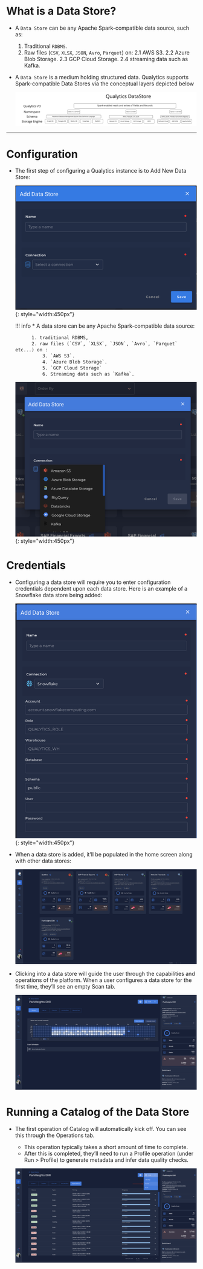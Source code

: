 # What is a Data Store?

* A `Data Store` can be any Apache Spark-compatible data source, such as:
    1. Traditional `RDBMS`.
    2. Raw files (`CSV`, `XLSX`, `JSON`, `Avro`, `Parquet`) on:
        2.1 AWS S3.
        2.2 Azure Blob Storage.
        2.3 GCP Cloud Storage.
        2.4 streaming data such as Kafka.
*  A `Data Store` is a medium holding structured data. Qualytics supports Spark-compatible Data Stores via the conceptual layers depicted below

    ![Screenshot](../assets/datastores/what-is/qualytics-architecture.png)

--- 
# Configuration


* The first step of configuring a Qualytics instance is to Add New Data Store:

    ![Screenshot](../assets/datastores/what-is/add-new-data-store.png){: style="width:450px"}

    !!! info 
        * A data store can be any Apache Spark-compatible data source:
            
            1. traditional RDBMS, 
            2. raw files (`CSV`, `XLSX`, `JSON`, `Avro`, `Parquet` etc...) on :
                3. `AWS S3`.
                4. `Azure Blob Storage`.
                5. `GCP Cloud Storage`
                6. Streaming data such as `Kafka`.

    ![Screenshot](../assets/datastores/what-is/listing-data-stores.png){: style="width:450px"}



# Credentials
* Configuring a data store will require you to enter configuration credentials dependent upon each data store. Here is an example of a Snowflake data store being added:


    ![Screenshot](../assets/datastores/what-is/add-snowflake-data-store.png){: style="width:450px"}

* When a data store is added, it’ll be populated in the home screen along with other data stores:

    ![Screenshot](../assets/datastores/what-is/show-all-created-data-stores.png)


* Clicking into a data store will guide the user through the capabilities and operations of the platform. 
When a user configures a data store for the first time, they’ll see an empty Scan tab.

    ![Screenshot](../assets/datastores/what-is/specific-data-store.png)


# Running a Catalog of the Data Store
* The first operation of Catalog will automatically kick off. You can see this through the Operations tab. 
    * This operation typically takes a short amount of time to complete. 
    * After this is completed, they’ll need to run a Profile operation (under Run > Profile) to generate metadata and infer data quality checks. 

    ![Screenshot](../assets/datastores/what-is/running-profile.png)
